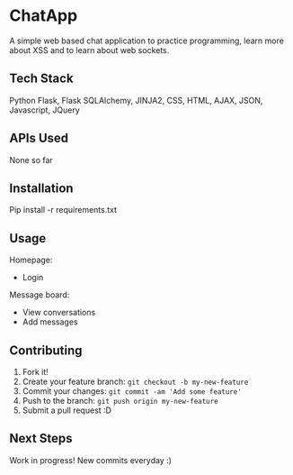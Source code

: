 # ChatApp

A simple web based chat application to practice programming, learn more about XSS and to learn about web sockets.

## Tech Stack

Python Flask,
Flask SQLAlchemy,
JINJA2,
CSS,
HTML,
AJAX,
JSON,
Javascript,
JQuery

## APIs Used

None so far

## Installation

Pip install -r requirements.txt

## Usage

Homepage:
* Login
    
Message board:
* View conversations
* Add messages

## Contributing

1. Fork it!
2. Create your feature branch: `git checkout -b my-new-feature`
3. Commit your changes: `git commit -am 'Add some feature'`
4. Push to the branch: `git push origin my-new-feature`
5. Submit a pull request :D

## Next Steps

Work in progress! New commits everyday :)
